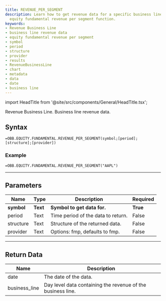 ```yaml
---
title: REVENUE_PER_SEGMENT
description: Learn how to get revenue data for a specific business line using the
  equity fundamental revenue per segment function.
keywords: 
- Revenue Business Line
- business line revenue data
- equity fundamental revenue per segment
- symbol
- period
- structure
- provider
- results
- RevenueBusinessLine
- chart
- metadata
- data
- date
- business line
---
```


<!-- markdownlint-disable MD033 -->
import HeadTitle from '@site/src/components/General/HeadTitle.tsx';

<HeadTitle title="EQUITY.FUNDAMENTAL.REVENUE_PER_SEGMENT | OpenBB Add-in for Excel Docs" />

Revenue Business Line. Business line revenue data.

## Syntax

```excel wordwrap
=OBB.EQUITY.FUNDAMENTAL.REVENUE_PER_SEGMENT(symbol;[period];[structure];[provider])
```

### Example

```excel wordwrap
=OBB.EQUITY.FUNDAMENTAL.REVENUE_PER_SEGMENT("AAPL")
```

---

## Parameters

| Name | Type | Description | Required |
| ---- | ---- | ----------- | -------- |
| **symbol** | **Text** | **Symbol to get data for.** | **True** |
| period | Text | Time period of the data to return. | False |
| structure | Text | Structure of the returned data. | False |
| provider | Text | Options: fmp, defaults to fmp. | False |

---

## Return Data

| Name | Description |
| ---- | ----------- |
| date | The date of the data.  |
| business_line | Day level data containing the revenue of the business line.  |
